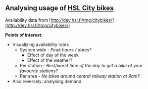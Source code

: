 ## Analysing usage of [HSL City bikes](https://www.hsl.fi/kaupunkipyorat)

Availability data from [http://dev.hsl.fi/tmp/citybikes/](http://dev.hsl.fi/tmp/citybikes/)

**Points of interest:**
* Visualizing availability rates
  * System wide - _Peak hours / dates?_
    * Effect of day of the week
    * Effect of the weather?
  * Per station - _Best/worst time of the day to get a bike at your favourite stations?_
  * Per area - _No bikes around central railway station at 9am?_
* Also reversely: analysing demand
